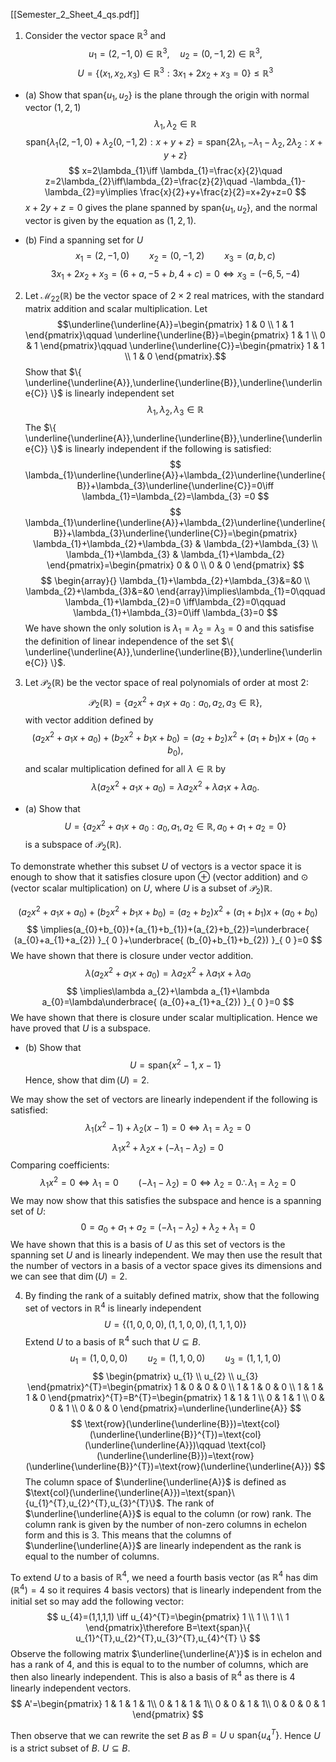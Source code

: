 [[Semester_2_Sheet_4_qs.pdf]]

1. Consider the vector space $\mathbb{R}^{3}$ and $$u_{1}=(2,-1,0)\in \mathbb{R}^{3},\quad u_{2}=(0,-1,2)\in \mathbb{R}^{3},$$$$U=\{ (x_{1},x_{2},x_{3})\in \mathbb{R}^{3}: 3x_{1}+2x_{2}+x_{3}=0 \}\leq \mathbb{R}^{3}$$
- (a) Show that $\text{span}\{ u_{1},u_{2} \}$ is the plane through the origin with normal vector $(1,2,1)$
$$
\lambda_{1},\lambda_{2}\in \mathbb{R}
$$
$$
\text{span}\{ \lambda_{1}(2,-1,0) +\lambda_{2}(0,-1,2): x+y+z\}=\text{span}\{ 2\lambda_{1},-\lambda_{1}-\lambda_{2},2\lambda_{2}: x+y+z \}
$$
$$
x=2\lambda_{1}\iff \lambda_{1}=\frac{x}{2}\quad z=2\lambda_{2}\iff\lambda_{2}=\frac{z}{2}\quad -\lambda_{1}-\lambda_{2}=y\implies \frac{x}{2}+y+\frac{z}{2}=x+2y+z=0
$$
$x+2y+z=0$ gives the plane spanned by $\text{span}\{ u_{1},u_{2} \}$, and the normal vector is given by the equation as $(1,2,1)$.

- (b) Find a spanning set for $U$
$$
x_{1}=(2,-1,0)\qquad x_{2}=(0,-1,2)\qquad x_{3}=(a,b,c)
$$
$$
3x_{1}+2x_{2}+x_{3}=(6+a,-5+b,4+c)=0 \iff x_{3}=(-6,5,-4)
$$
2. Let $\mathcal{M_{22}}(\mathbb{R})$ be the vector space of $2\times 2$ real matrices, with the standard matrix addition and scalar multiplication. Let $$\underline{\underline{A}}=\begin{pmatrix}
1 & 0 \\
1 & 1
\end{pmatrix}\qquad \underline{\underline{B}}=\begin{pmatrix}
1 & 1 \\
0 & 1
\end{pmatrix}\qquad \underline{\underline{C}}=\begin{pmatrix}
1 & 1 \\
1 & 0
\end{pmatrix}.$$ Show that $\{ \underline{\underline{A}},\underline{\underline{B}},\underline{\underline{C}} \}$ is  linearly independent set
$$
\lambda_{1},\lambda_{2},\lambda_{3}\in \mathbb{R}
$$
The $\{ \underline{\underline{A}},\underline{\underline{B}},\underline{\underline{C}} \}$ is linearly independent if the following is satisfied:
$$
\lambda_{1}\underline{\underline{A}}+\lambda_{2}\underline{\underline{B}}+\lambda_{3}\underline{\underline{C}}=0\iff \lambda_{1}=\lambda_{2}=\lambda_{3} =0
$$
$$
\lambda_{1}\underline{\underline{A}}+\lambda_{2}\underline{\underline{B}}+\lambda_{3}\underline{\underline{C}}=\begin{pmatrix}
\lambda_{1}+\lambda_{2}+\lambda_{3} & \lambda_{2}+\lambda_{3} \\
\lambda_{1}+\lambda_{3} & \lambda_{1}+\lambda_{2}
\end{pmatrix}=\begin{pmatrix}
0 & 0 \\
0 & 0
\end{pmatrix}
$$
$$
\begin{array}{}
\lambda_{1}+\lambda_{2}+\lambda_{3}&=&0 \\
\lambda_{2}+\lambda_{3}&=&0
\end{array}\implies\lambda_{1}=0\qquad \lambda_{1}+\lambda_{2}=0 \iff\lambda_{2}=0\qquad \lambda_{1}+\lambda_{3}=0\iff \lambda_{3}=0
$$
We have shown the only solution is $\lambda_{1}=\lambda_{2}=\lambda_{3}=0$ and this satisfise the definition of linear independence of the set $\{ \underline{\underline{A}},\underline{\underline{B}},\underline{\underline{C}} \}$.

3. Let $\mathcal{P}_{2}(\mathbb{R})$ be the vector space of real polynomials of order at most $2$:$$\mathcal{P}_{2}(\mathbb{R})=\{ a_{2}x^{2}+a_{1}x+a_{0}:a_{0},a_{2},a_{3}\in \mathbb{R} \},$$with vector addition defined by $$(a_{2}x^{2}+a_{1}x+a_{0})+(b_{2}x^{2}+b_{1}x+b_{0})=(a_{2}+b_{2})x^{2}+(a_{1}+b_{1})x+(a_{0}+b_{0}),$$and scalar multiplication defined for all $\lambda \in \mathbb{R}$ by $$\lambda(a_{2}x^{2}+a_{1}x+a_{0})=\lambda a_{2}x^{2}+\lambda a_{1}x+\lambda a_{0}.$$
- (a) Show that $$U=\{ a_{2}x^{2}+a_{1}x+a_{0}:a_{0},a_{1},a_{2}\in \mathbb{R},a_{0}+a_{1}+a_{2}=0 \}$$is a subspace of $\mathcal{P}_{2}(\mathbb{R})$.

To demonstrate whether this subset $U$ of vectors is a vector space it is enough to show that it satisfies closure upon $\oplus$ (vector addition) and $\odot$ (vector scalar multiplication) on $U$, where $U$ is a subset of $\mathcal{P}_{2})\mathbb{R}$.

$$
(a_{2}x^{2}+a_{1}x+a_{0})+(b_{2}x^{2}+b_{1}x+b_{0})=(a_{2}+b_{2})x^{2}+(a_{1}+b_{1})x+(a_{0}+b_{0})
$$
$$
\implies(a_{0}+b_{0})+(a_{1}+b_{1})+(a_{2}+b_{2})=\underbrace{ (a_{0}+a_{1}+a_{2}) }_{ 0 }+\underbrace{ (b_{0}+b_{1}+b_{2}) }_{ 0 }=0
$$
We have shown that there is closure under vector addition.
$$
\lambda(a_{2}x^{2}+a_{1}x+a_{0})=\lambda a_{2}x^{2}+\lambda a_{1}x+\lambda a_{0}
$$
$$
\implies\lambda a_{2}+\lambda a_{1}+\lambda a_{0}=\lambda\underbrace{ (a_{0}+a_{1}+a_{2}) }_{ 0 }=0
$$
We have shown that there is closure under scalar multiplication. Hence we have proved that $U$ is a subspace.

- (b) Show that $$U=\text{span}\{ x^{2}-1,x-1 \}$$Hence, show that $\dim(U)=2$.

We may show the set of vectors are linearly independent if the following is satisfied:
$$
\lambda_{1}(x^{2}-1)+\lambda_{2}(x-1)=0 \iff \lambda_{1}=\lambda_{2}=0
$$
$$
\lambda_{1}x^{2}+\lambda_{2}x+(-\lambda_{1}-\lambda_{2})=0
$$
Comparing coefficients:
$$
\lambda_{1}x^{2}=0\iff\lambda_{1}=0\qquad (-\lambda_{1}-\lambda_{2})=0 \iff \lambda_{2}=0 \therefore \lambda_{1}=\lambda_{2}=0
$$
We may now show that this satisfies the subspace and hence is a spanning set of $U$:
$$
0=a_{0}+a_{1}+a_{2}=(-\lambda_{1}-\lambda_{2})+\lambda_{2}+\lambda_{1}=0
$$
We have shown that this is a basis of $U$ as this set of vectors is the spanning set $U$ and is linearly independent. We may then use the result that the number of vectors in a basis of a vector space gives its dimensions and we can see that $\dim(U)=2$.

4. By finding the rank of a suitably defined matrix, show that the following set of vectors in $\mathbb{R}^{4}$ is linearly independent$$U=\{ (1,0,0,0),(1,1,0,0),(1,1,1,0) \}$$Extend $U$ to a basis of $\mathbb{R}^{4}$ such that $U\subseteq B$.
$$
u_{1}=(1,0,0,0)\qquad u_{2}=(1,1,0,0)\qquad u_{3}=(1,1,1,0)
$$
$$
\begin{pmatrix}
u_{1} \\
u_{2} \\
u_{3}
\end{pmatrix}^{T}=\begin{pmatrix}
1 & 0 & 0 & 0 \\
1 & 1 & 0 & 0 \\
1 & 1 & 1 & 0
\end{pmatrix}^{T}=B^{T}=\begin{pmatrix}
1 & 1 & 1 \\
0 & 1 & 1 \\
0 & 0 & 1 \\
0 & 0 & 0
\end{pmatrix}=\underline{\underline{A}}
$$
$$
\text{row}(\underline{\underline{B}})=\text{col}(\underline{\underline{B}}^{T})=\text{col}(\underline{\underline{A}})\qquad 
\text{col}(\underline{\underline{B}})=\text{row}(\underline{\underline{B}}^{T})=\text{row}(\underline{\underline{A}})
$$
The column space of $\underline{\underline{A}}$ is defined as $\text{col}(\underline{\underline{A}})=\text{span}\{u_{1}^{T},u_{2}^{T},u_{3}^{T}\}$. The rank of $\underline{\underline{A}}$ is equal to the column (or row) rank. The column rank is given by the number of non-zero columns in echelon form and this is 3. This means that the columns of $\underline{\underline{A}}$ are linearly independent as the rank is equal to the number of columns.

To extend $U$ to a basis of $\mathbb{R}^{4}$, we need a fourth basis vector (as $\mathbb{R}^{4}$ has $\dim(\mathbb{R}^{4})=4$ so it requires 4 basis vectors) that is linearly independent from the initial set so may add the following vector:
$$
u_{4}=(1,1,1,1) \iff u_{4}^{T}=\begin{pmatrix}
1 \\
1 \\
1 \\
1
\end{pmatrix}\therefore B=\text{span}\{ u_{1}^{T},u_{2}^{T},u_{3}^{T},u_{4}^{T} \}
$$
Observe the following matrix $\underline{\underline{A'}}$ is in echelon and has a rank of 4, and this is equal to to the number of columns, which are then also linearly independent. This is also a basis of $\mathbb{R}^{4}$ as there is 4 linearly independent vectors.
$$
A'=\begin{pmatrix}
1 & 1 & 1  & 1\\
0 & 1 & 1  & 1\\
0 & 0 & 1  & 1\\
0 & 0 & 0 & 1
\end{pmatrix}
$$

Then observe that we can rewrite the set $B$ as $B=U\cup \text{span}\{ u_{4}^{T} \}$. Hence $U$ is a strict subset of $B$. $U\subseteq B$.